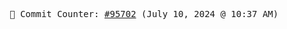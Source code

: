 <p align="center">
    <samp>
        📮 Commit Counter: <a href="https://github.com/Javascript-void0/Javascript-void0/commits/main">#95702</a> (July 10, 2024 @ 10:37 AM)
    </samp>
</p>